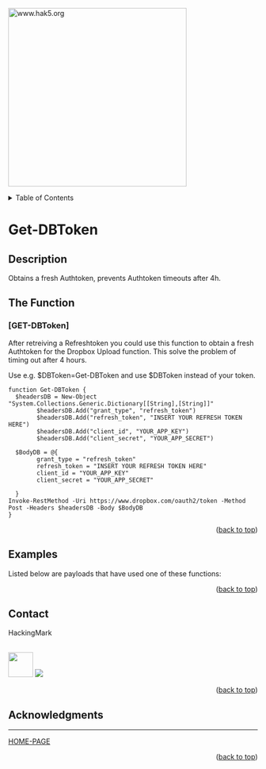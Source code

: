 <p align="left">
  <img src="https://github.com/HackingMark/Assets/blob/main/Hackingmark_low.gif?raw=true" width="360" title="www.hak5.org">
</p>

<!-- TABLE OF CONTENTS -->
<details>
  <summary>Table of Contents</summary>
  <ol>
    <li><a href="#Description">Description</a></li>
    <li><a href="#The-Function">The Function</a></li>
    <li><a href="#Examples">Examples</a></li>
    <li><a href="#Contact">Contact</a></li>
    <li><a href="#Acknowledgments">Acknowledgments</a></li>
  </ol>
</details>

# Get-DBToken

## Description

Obtains a fresh Authtoken, prevents Authtoken timeouts after 4h. 

## The Function

### [GET-DBToken] 

After retreiving a Refreshtoken you could use this function to obtain a fresh Authtoken for the Dropbox Upload function.
This solve the problem of timing out after 4 hours.

Use e.g. $DBToken=Get-DBToken and use $DBToken instead of your token.

```
function Get-DBToken {
  $headersDB = New-Object "System.Collections.Generic.Dictionary[[String],[String]]"
        $headersDB.Add("grant_type", "refresh_token")
        $headersDB.Add("refresh_token", "INSERT YOUR REFRESH TOKEN HERE")
        $headersDB.Add("client_id", "YOUR_APP_KEY")
        $headersDB.Add("client_secret", "YOUR_APP_SECRET")
  
  $BodyDB = @{
        grant_type = "refresh_token"
        refresh_token = "INSERT YOUR REFRESH TOKEN HERE"
        client_id = "YOUR_APP_KEY"
        client_secret = "YOUR_APP_SECRET"

  }
Invoke-RestMethod -Uri https://www.dropbox.com/oauth2/token -Method Post -Headers $headersDB -Body $BodyDB
}
```
<p align="right">(<a href="#top">back to top</a>)</p>


## Examples 
[//]: # (Examples of scripts that have used your function) 
Listed below are payloads that have used one of these functions:




<p align="right">(<a href="#top">back to top</a>)</p>

<!-- CONTACT -->
## Contact

HackingMark
  <p><br/>

  <img src="https://media.giphy.com/media/VgCDAzcKvsR6OM0uWg/giphy.gif" width="50"> 

  <a href="https://github.com/HackingMark/">
    <img src="https://img.shields.io/badge/GitHub-HackingMark">
  </a>



</p>



<p align="right">(<a href="#top">back to top</a>)</p>

<!-- ACKNOWLEDGMENTS -->
## Acknowledgments


***

[HOME-PAGE](https://github.com/I-Am-Jakoby/PowerShell-for-Hackers)

<p align="right">(<a href="#top">back to top</a>)</p>
